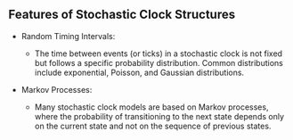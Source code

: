 

## Features of Stochastic Clock Structures

- Random Timing Intervals:
  - The time between events (or ticks) in a stochastic clock is not fixed but follows a specific probability distribution. Common distributions include exponential, Poisson, and Gaussian distributions.

- Markov Processes:
  - Many stochastic clock models are based on Markov processes, where the probability of transitioning to the next state depends only on the current state and not on the sequence of previous states.